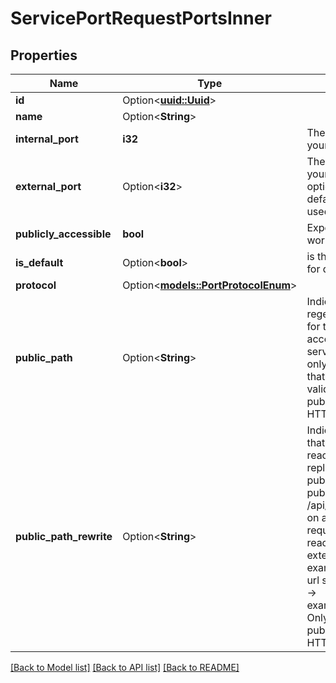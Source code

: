 # ServicePortRequestPortsInner

## Properties

Name | Type | Description | Notes
------------ | ------------- | ------------- | -------------
**id** | Option<[**uuid::Uuid**](uuid::Uuid.md)> |  | [optional]
**name** | Option<**String**> |  | [optional]
**internal_port** | **i32** | The listening port of your service. | 
**external_port** | Option<**i32**> | The exposed port for your service. This is optional. If not set a default port will be used. | [optional]
**publicly_accessible** | **bool** | Expose the port to the world | 
**is_default** | Option<**bool**> | is the default port to use for domain | [optional]
**protocol** | Option<[**models::PortProtocolEnum**](PortProtocolEnum.md)> |  | [optional]
**public_path** | Option<**String**> | Indicate the path or regex that must match for traffic to be accepted on your service i.e: /api/ will only accept http calls that start with /api/  Only valid for publicly_accessible HTTP or GRPC ports.  | [optional]
**public_path_rewrite** | Option<**String**> | Indicate the new path that will be used to reach your service after replacement i.e: public_path -> /(.*)  public_path_rewrite -> /api/$1 will append /api/ on all externaly requested url when reaching the service  external/use url -> example.com/foobar  -> url seen by the service -> example.com/api/foobar Only valid for publicly_accessible HTTP or GRPC ports.  | [optional]

[[Back to Model list]](../README.md#documentation-for-models) [[Back to API list]](../README.md#documentation-for-api-endpoints) [[Back to README]](../README.md)


